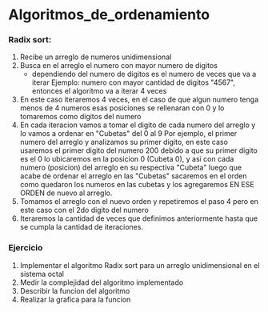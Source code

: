 # Algoritmos_de_ordenamiento
### Radix sort:
1. Recibe un arreglo de numeros unidimensional
2. Busca en el arreglo el numero con mayor numero de digitos
   - dependiendo del numero de digitos es el numero de veces que va a iterar
Ejemplo: numero con mayor cantidad de digitos "4567", entonces el algoritmo va a iterar 4 veces
3. En este caso iteraremos 4 veces, en el caso de que algun numero tenga menos de 4 numeros esas posiciones se rellenaran con 0 y lo tomaremos como digitos del numero
4. En cada iteracion vamos a tomar el digito de cada numero del arreglo y lo vamos a ordenar en "Cubetas" del 0 al 9
Por ejemplo, el primer numero del arreglo y analizamos su primer digito, en este caso usaremos el primer digito del numero 200
debido a que su primer digito es el 0 lo ubicaremos en la posicion 0 (Cubeta 0), y asi con cada numero (posicion) del arreglo en su respectiva "Cubeta"
luego que acabe de ordenar el arreglo en las "Cubetas" sacaremos en el orden como quedaron los numeros en las cubetas y los agregaremos EN ESE ORDEN de nuevo al arreglo.
5. Tomamos el arreglo con el nuevo orden y repetiremos el paso 4 pero en este caso con el 2do digito del numero
6. Iteraremos la cantidad de veces que definimos anteriormente hasta que se cumpla la cantidad de iteraciones.


 ### Ejercicio
1. Implementar el algoritmo Radix sort para un arreglo unidimensional en el sistema octal
2. Medir la complejidad del algoritmo implementado
3. Describir la funcion del algoritmo
4. Realizar la grafica para la funcion    
